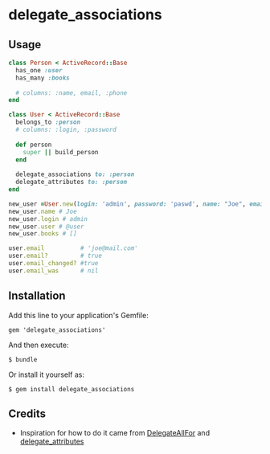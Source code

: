 # delegate_associations

## Usage

```ruby
class Person < ActiveRecord::Base
  has_one :user
  has_many :books
  
  # columns: :name, email, :phone
end

class User < ActiveRecord::Base
  belongs_to :person
  # columns: :login, :password
  
  def person
    super || build_person
  end
  
  delegate_associations to: :person
  delegate_attributes to: :person
end

new_user =User.new(login: 'admin', password: 'paswd', name: "Joe", email: 'joe@mail.com')
new_user.name # Joe
new_user.login # admin
new_user.user # @user
new_user.books # []

user.email          # 'joe@mail.com'
user.email?         # true
user.email_changed? #true
user.email_was      # nil
```

## Installation

Add this line to your application's Gemfile:

    gem 'delegate_associations'

And then execute:

    $ bundle

Or install it yourself as:

    $ gem install delegate_associations

## Credits

* Inspiration for how to do it came from [DelegateAllFor](https://github.com/LessonPlanet/delegate_all_for) and [delegate_attributes](https://rubygems.org/gems/delegate_attributes)

